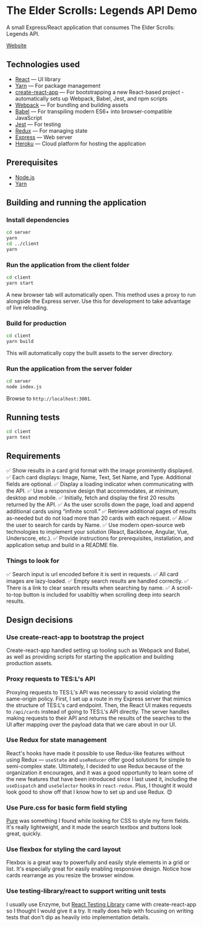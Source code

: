 # The Elder Scrolls: Legends API Demo

A small Express/React application that consumes The Elder Scrolls: Legends API.

[Website](https://secret-waters-37121.herokuapp.com/)

## Technologies used

* [React](https://reactjs.org/) &mdash; UI library
* [Yarn](https://yarnpkg.com/) &mdash; For package management
* [create-react-app](https://github.com/facebook/create-react-app) &mdash; For bootstrapping a new React-based project - automatically sets up Webpack, Babel, Jest, and npm scripts
* [Webpack](https://webpack.js.org/) &mdash; For bundling and building assets
* [Babel](https://babeljs.io/) &mdash; For transpiling modern ES6+ into browser-compatible JavaScript
* [Jest](https://jestjs.io/) &mdash; For testing
* [Redux](https://redux.js.org/) &mdash; For managing state
* [Express](https://expressjs.com/) &mdash; Web server
* [Heroku](https://www.heroku.com/) &mdash; Cloud platform for hosting the application

## Prerequisites

* [Node.js](https://nodejs.org/en/download/)
* [Yarn](https://classic.yarnpkg.com/en/docs/install/)

## Building and running the application

### Install dependencies

```bash
cd server
yarn
cd ../client
yarn
```

### Run the application from the client folder

```bash
cd client
yarn start
```

A new browser tab will automatically open.
This method uses a proxy to run alongside the Express server. Use this for development to take advantage of live reloading.

### Build for production

```bash
cd client
yarn build
```

This will automatically copy the built assets to the server directory.

### Run the application from the server folder

```bash
cd server
node index.js
```

Browse to `http://localhost:3001`.

## Running tests

```bash
cd client
yarn test
```

## Requirements

:white_check_mark: Show results in a card grid format with the image prominently displayed.
:white_check_mark: Each card displays: Image, Name, Text, Set Name, and Type. Additional fields are optional.
:white_check_mark: Display a loading indicator when communicating with the API.
:white_check_mark: Use a responsive design that accommodates, at minimum, desktop and mobile.
:white_check_mark: Initially, fetch and display the first 20 results returned by the API.
:white_check_mark: As the user scrolls down the page, load and append additional cards using “infinite scroll.”
:white_check_mark: Retrieve additional pages of results as-needed but do not load more than 20 cards with each request.
:white_check_mark: Allow the user to search for cards by Name.
:white_check_mark: Use modern open-source web technologies to implement your solution (React, Backbone, Angular, Vue, Underscore, etc.).
:white_check_mark: Provide instructions for prerequisites, installation, and application setup and build in a README file.

### Things to look for

:white_check_mark: Search input is url encoded before it is sent in requests.
:white_check_mark: All card images are lazy-loaded.
:white_check_mark: Empty search results are handled correctly.
:white_check_mark: There is a link to clear search results when searching by name.
:white_check_mark: A scroll-to-top button is included for usabiltiy when scrolling deep into search results.

## Design decisions

### Use create-react-app to bootstrap the project

Create-react-app handled setting up tooling such as Webpack and Babel, as well as providing scripts for starting the application and building production assets.

### Proxy requests to TES:L's API

Proxying requests to TES:L's API was necessary to avoid violating the same-origin policy. First, I set up a route in my Express server that mimics the structure of TES:L's card endpoint. Then, the React UI makes requests to `/api/cards` instead of going to TES:L's API directly. The server handles making requests to their API and returns the results of the searches to the UI after mapping over the payload data that we care about in our UI.

### Use Redux for state management

React's hooks have made it possible to use Redux-like features without using Redux &mdash; `useState` and `useReducer` offer good solutions for simple to semi-complex state. Ultimately, I decided to use Redux because of the organization it encourages, and it was a good opportunity to learn some of the new features that have been introduced since I last used it, including the `useDispatch` and `useSelector` hooks in `react-redux`. Plus, I thought it would look good to show off that I know how to set up and use Redux. :blush:

### Use Pure.css for basic form field styling

[Pure](https://purecss.io/) was something I found while looking for CSS to style my form fields. It's really lightweight, and it made the search textbox and buttons look great, quickly.

### Use flexbox for styling the card layout

Flexbox is a great way to powerfully and easily style elements in a grid or list. It's especially great for easily enabling responsive design. Notice how cards rearrange as you resize the browser window.

### Use testing-library/react to support writing unit tests

I usually use Enzyme, but [React Testing Library](https://github.com/testing-library/react-testing-library) came with create-react-app so I thought I would give it a try. It really does help with focusing on writing tests that don't dip as heavily into implementation details.
